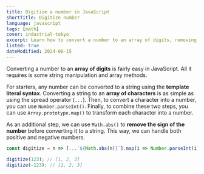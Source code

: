```yaml
---
title: Digitize a number in JavaScript
shortTitle: Digitize number
language: javascript
tags: [math]
cover: industrial-tokyo
excerpt: Learn how to convert a number to an array of digits, removing its sign if necessary.
listed: true
dateModified: 2024-08-15
---
```


Converting a number to an **array of digits** is fairly easy in JavaScript. All it requires is some string manipulation and array methods.

For starters, any number can be converted to a string using the **template literal syntax**. Converting a string to an **array of characters** is as simple as using the spread operator (`...`). Then, to convert a character into a number, you can use `Number.parseInt()`. Finally, to combine these two steps, you can use `Array.prototype.map()` to transform each character into a number.

As an additional step, we can use `Math.abs()` to **remove the sign of the number** before converting it to a string. This way, we can handle both positive and negative numbers.

```js
const digitize = n => [...`${Math.abs(n)}`].map(i => Number.parseInt(i, 10));

digitize(123); // [1, 2, 3]
digitize(-123); // [1, 2, 3]
```
